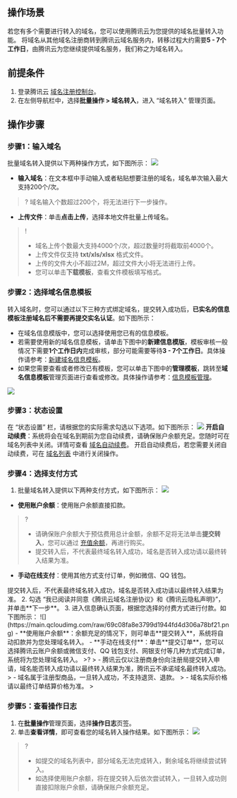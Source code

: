 ## 操作场景
若您有多个需要进行转入的域名，您可以使用腾讯云为您提供的域名批量转入功能。
将域名从其他域名注册商转到腾讯云域名服务内，转移过程大约需要**5 - 7个工作日**，由腾讯云为您继续提供域名服务，我们称之为域名转入。


## 前提条件
1. 登录腾讯云 [域名注册控制台](https://console.cloud.tencent.com/domain/)。    
2. 在左侧导航栏中，选择**批量操作 > 域名转入**，进入 “域名转入” 管理页面。

## 操作步骤

### 步骤1：输入域名
批量域名转入提供以下两种操作方式，如下图所示：
![](https://main.qcloudimg.com/raw/6c177df9abed147827451e325858e707.png)
- **输入域名**：在文本框中手动输入或者粘贴想要注册的域名，域名单次输入最大支持200个/次。
>? 域名输入个数超过200个，将无法进行下一步操作。
>
- **上传文件**：单击**点击上传**，选择本地文件批量上传域名。
>!
> - 域名上传个数最大支持4000个/次，超过数量时将截取前4000个。
> - 上传文件仅支持 **txt/xls/xlsx** 格式文件。
> - 上传的文件大小不超过2M，超过文件大小将无法进行上传。
> - 您可以单击**下载模板**，查看文件模板填写格式。


### 步骤2：选择域名信息模板
转入域名时，您可以通过以下三种方式绑定域名，提交转入成功后，**已实名的信息模板注册域名后不需要再提交实名认证**。如下图所示：
- 在域名信息模版中，您可以选择使用您已有的信息模板。
- 若需要使用新的域名信息模板，请单击下图中的**新建信息模版**，模板审核一般情况下需要**1个工作日内**完成审核，部分可能需要等待**3 - 7个工作日**。具体操作请参考：[新建域名信息模板](https://cloud.tencent.com/document/product/242/15435#.E6.96.B0.E5.BB.BA.E5.9F.9F.E5.90.8D.E4.BF.A1.E6.81.AF.E6.A8.A1.E6.9D.BF)。
- 如果您需要查看或者修改已有模板，您可以单击下图中的**管理模板**，跳转至**域名信息模板**管理页面进行查看或修改。具体操作请参考：[信息模板管理](https://cloud.tencent.com/document/product/242/15435)。

![](https://main.qcloudimg.com/raw/aea21bdda6d19d6ff822aeb127c1dfc6.png)

### 步骤3：状态设置
在 “状态设置” 栏，请根据您的实际需求勾选以下选项。如下图所示：
![](https://main.qcloudimg.com/raw/7633f718ba3815e412d39d5354bfde19.png)
**开启自动续费**：系统将会在域名到期前为您自动续费，请确保账户余额充足。您随时可在域名列表中关闭。详情可查看 [域名自动续费](https://cloud.tencent.com/document/product/242/10525)。
<dx-alert infotype="explain" title="">
开启自动续费后，若您需要关闭自动续费，可在 [域名列表](https://console.cloud.tencent.com/domain/) 中进行关闭操作。
</dx-alert>



### 步骤4：选择支付方式
1. 批量域名转入提供以下两种支付方式，如下图所示：
![](https://main.qcloudimg.com/raw/1f0fd010e4b127bdff63e1e3317d594e.png)
 -  **使用账户余额**：使用账户余额直接扣款。
>?
>- 请确保账户余额大于预估费用总计金额，余额不足将无法单击**提交转入**，您可以通过 [充值余额](https://console.cloud.tencent.com/expense/recharge)，再进行购买。
> - 提交转入后，不代表最终域名转入成功，域名是否转入成功请以最终转入结果为准。
>
 - **手动在线支付**：使用其他方式支付订单，例如微信、QQ 钱包。
<dx-alert infotype="explain" title="">
提交转入后，不代表最终域名转入成功，域名是否转入成功请以最终转入结果为准。
</dx-alert>
2. 勾选 “我已阅读并同意《腾讯云域名注册协议》和《腾讯云隐私声明》”，并单击**下一步**。
3. 进入信息确认页面，根据您选择的付费方式进行付款。如下图所示：
![](https://main.qcloudimg.com/raw/69c08fa8e3799d1944fd4d306a78bf21.png)
  - **使用账户余额**：余额充足的情况下，则可单击**提交转入**，系统将自动扣款并为您处理域名转入。
  - **手动在线支付**：单击**提交订单**，您可以选择腾讯云账户余额或微信支付、QQ 钱包支付、网银支付等几种方式完成订单，系统将为您处理域名转入。
>?
> - 腾讯云仅以注册商身份向注册局提交转入申请，域名能否转入成功请以最终转入结果为准，腾讯云不承诺域名最终转入成功。
> - 域名属于注册型商品，一旦转入成功，不支持退货、退款。
> - 域名实际价格请以最终订单结算价格为准。
> 

### 步骤5：查看操作日志
1. 在**批量操作**管理页面，选择**操作日志**页签。
2. 单击**查看详情**，即可查看您的域名转入操作结果。如下图所示：
![](https://main.qcloudimg.com/raw/1c30f406b14b8ccd592407a9ca6e79fe.png)
>?
> - 如提交的域名列表中，部分域名无法完成转入，剩余域名将继续尝试转入。
> - 如选择使用账户余额，将在提交转入后依次尝试转入，一旦转入成功则直接扣除账户余额，请确保账户余额充足。


